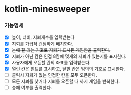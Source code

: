 # kotlin-minesweeper

### 기능명세
- [x] 높이, 너비, 지뢰개수를 입력받는다
- [x] 지뢰를 가급적 랜덤하게 배치한다.
- [x] ~~눈에 잘 띄는 기호로 지뢰가 표시된 게임판을 출력한다.~~
- [x] 지뢰가 아닌 칸은 인접 8칸에 몇개의 지뢰가 있는지를 표시한다.
- [x] 사용자에게 오픈할 칸의 좌표를 입력받는다.
- [x] 열린 칸은 힌트를 표시하고, 닫힌 칸은 임의의 기호로 표시한다.
- [ ] 클릭시 지뢰가 없는 인접한 칸을 모두 오픈한다.
- [ ] 모든 지뢰를 찾거나 지뢰를 오픈할 때 까지 게임을 반복한다.
- [ ] 승패 여부를 출력한다.